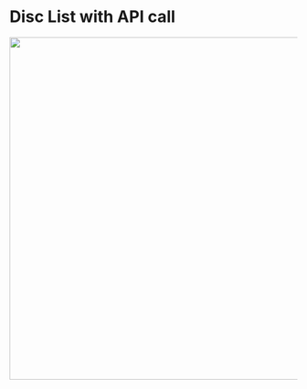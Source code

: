 # Disc List with API call

<p align="center">
<img src="https://user-images.githubusercontent.com/89645358/167104306-83a650a7-33a0-4c18-bcea-1e44f89ac4a0.PNG" width="600px" >
</p>
